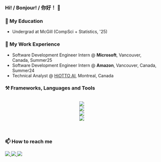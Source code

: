 ### Hi! / Bonjour! / 你好！ 👋

<!--
**HathawayQAQ/HathawayQAQ** is a ✨ _special_ ✨ repository because its `README.md` (this file) appears on your GitHub profile.
-->

### 🏫 My Education
- Undergrad at McGill (CompSci + Statistics, '25)
  
### 💼 My Work Experience
- Software Development Engineer Intern @ **Microsoft**, Vancouver, Canada, Summer25
- Software Development Engineer Intern @ **Amazon**, Vancouver, Canada, Summer24
- Technical Analyst @ [HiOTTO AI](https://www.hiotto.ai/), Montreal, Canada
  
### ⚒️ Frameworks, Languages and Tools
<br/>
<div align="center">
    <img src="https://skillicons.dev/icons?i=nodejs,react,vue,spring,aws,git,github,npm,docker" /><br>
    <img src="https://skillicons.dev/icons?i=python,java,javascript,typescript,c,html,css,bash,cloudflare" /><br>
    <img src="https://skillicons.dev/icons?i=selenium,pytorch,sklearn,tensorflow,linux,powershell,wordpress,r,latex" /><br>
    <img src="https://skillicons.dev/icons?i=postman,matlab,vim,vscode,eclipse,idea,pycharm,ps,pr" />
</div>
<br/><br/>

### 📫 How to reach me
<div align="left"> 
  <a href="mailto:hangyi.hao@mail.mcgill.ca">
    <img src="https://img.shields.io/badge/Gmail-8FD9FB?style=for-the-badge&logo=gmail&logoColor=white" />
  </a>
  <a href="https://www.linkedin.com/in/hangyihao/" target="_blank">
    <img src="https://img.shields.io/badge/LinkedIn-0077B5?style=for-the-badge&logo=linkedin&logoColor=white" target="_blank" />
  </a>
  <a href="http://hangyihao.me:32045/" target="_blank">
     <img src="https://img.shields.io/badge/Website-F4C2C2?style=for-the-badge&logo=/e/&logoColor=white" target="_blank" />
  </a>
</div>
<br/>
